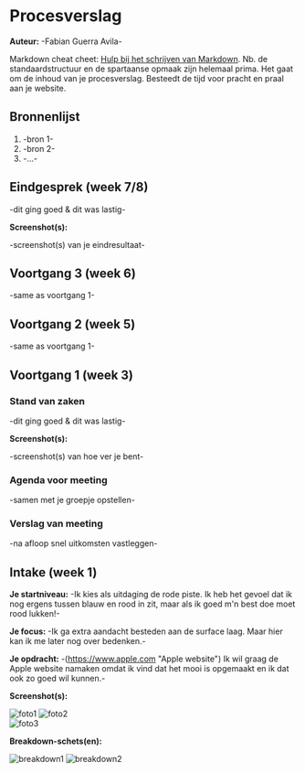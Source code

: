 # Procesverslag
**Auteur:** -Fabian Guerra Avila-

Markdown cheat cheet: [Hulp bij het schrijven van Markdown](https://github.com/adam-p/markdown-here/wiki/Markdown-Cheatsheet). Nb. de standaardstructuur en de spartaanse opmaak zijn helemaal prima. Het gaat om de inhoud van je procesverslag. Besteedt de tijd voor pracht en praal aan je website.



## Bronnenlijst
1. -bron 1-
2. -bron 2-
3. -...-



## Eindgesprek (week 7/8)

-dit ging goed & dit was lastig-

**Screenshot(s):**

-screenshot(s) van je eindresultaat-



## Voortgang 3 (week 6)

-same as voortgang 1-



## Voortgang 2 (week 5)

-same as voortgang 1-



## Voortgang 1 (week 3)

### Stand van zaken

-dit ging goed & dit was lastig-

**Screenshot(s):**

-screenshot(s) van hoe ver je bent-

### Agenda voor meeting

-samen met je groepje opstellen-

### Verslag van meeting

-na afloop snel uitkomsten vastleggen-



## Intake (week 1)

**Je startniveau:** -Ik kies als uitdaging de rode piste. Ik heb het gevoel dat ik nog ergens tussen blauw en rood in zit, maar als ik goed m'n best doe moet rood lukken!-

**Je focus:** -Ik ga extra aandacht besteden aan de surface laag. Maar hier kan ik me later nog over bedenken.-

**Je opdracht:** -(https://www.apple.com "Apple website") Ik wil graag de Apple website namaken omdat ik vind dat het mooi is opgemaakt en ik dat ook zo goed wil kunnen.-

**Screenshot(s):**

![foto1](images/IMG_0434.PNG) 
![foto2](images/IMG_0435.PNG)  
![foto3](images/IMG_0436.PNG)

**Breakdown-schets(en):**

![breakdown1](images/breakdownSchetsU.PNG)
![breakdown2](images/breakdownSchetsD.PNG)
